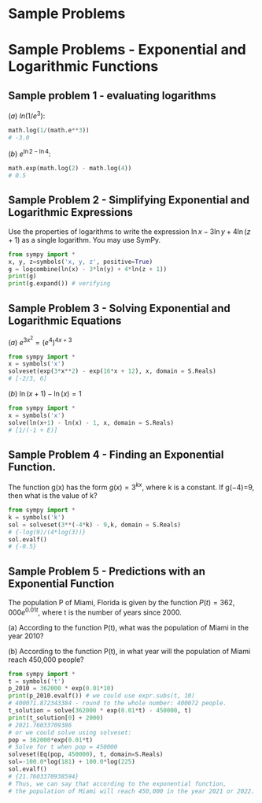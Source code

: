 # Sample Problems 

# Sample Problems - Exponential and Logarithmic Functions

## Sample problem 1 - evaluating logarithms
$(a)\ ln \left(1/e^3\right)$:
```python
math.log(1/(math.e**3))
# -3.0
```
$(b)\ e^{\ln{2} - \ln{4}}:$
```python
math.exp(math.log(2) - math.log(4))
# 0.5
```
## Sample Problem 2 - Simplifying Exponential and Logarithmic Expressions
Use the properties of logarithms to write the expression $\ln{x} - 3\ln{y} + 4\ln{(z + 1)}$ as a single logarithm. You may use SymPy.
```python
from sympy import *
x, y, z=symbols('x, y, z', positive=True)
g = logcombine(ln(x) - 3*ln(y) + 4*ln(z + 1))
print(g)
print(g.expand()) # verifying
```

## Sample Problem 3 - Solving Exponential and Logarithmic Equations
$(a)\ e^{3x^{2}} = (e^{4})^{4x + 3}$
```python
from sympy import *
x = symbols('x')
solveset(exp(3*x**2) - exp(16*x + 12), x, domain = S.Reals)
# [-2/3, 6]
```
$(b)\ \ln(x+1) - \ln(x) = 1$
```python
from sympy import *
x = symbols('x')
solve(ln(x+1) - ln(x) - 1, x, domain = S.Reals)
# [1/(-1 + E)]
```

## Sample Problem 4 - Finding an Exponential Function.
The function g(x) has the form $g(x) = 3^{kx}$, where k is a constant. If g(−4)=9, then what is the value of k?
```python
from sympy import *
k = symbols('k')
sol = solveset(3**(-4*k) - 9,k, domain = S.Reals)
# {-log(9)/(4*log(3))}
sol.evalf()
# {-0.5}
```
## Sample Problem 5 - Predictions with an Exponential Function
The population P of Miami, Florida is given by the function $P(t) = 362,000e^{0.01t}$, where t is the number of years since 2000.

(a) According to the function P(t), what was the population of Miami in the year 2010?

(b) According to the function P(t), in what year will the population of Miami reach 450,000 people?

```python
from sympy import *
t = symbols('t')
p_2010 = 362000 * exp(0.01*10)
print(p_2010.evalf()) # we could use expr.subs(t, 10)
# 400071.872343384 - round to the whole number: 400072 people.
t_solution = solve(362000 * exp(0.01*t) - 450000, t)
print(t_solution[0] + 2000)
# 2021.76033709386
# or we could solve using solveset:
pop = 362000*exp(0.01*t)
# Solve for t when pop = 450000
solveset(Eq(pop, 450000), t, domain=S.Reals)
sol=-100.0*log(181) + 100.0*log(225)
sol.evalf()
# {21.7603370938594}
# Thus, we can say that according to the exponential function, 
# the population of Miami will reach 450,000 in the year 2021 or 2022.
```
